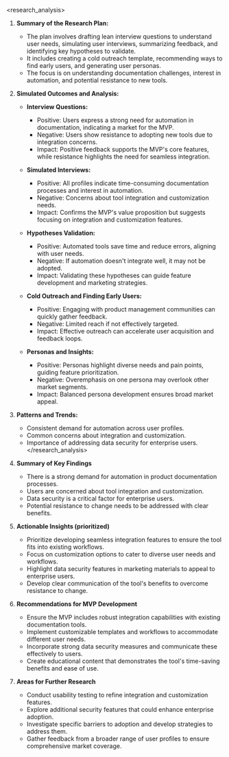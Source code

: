 <research_analysis>
1. **Summary of the Research Plan:**
   - The plan involves drafting lean interview questions to understand user needs, simulating user interviews, summarizing feedback, and identifying key hypotheses to validate.
   - It includes creating a cold outreach template, recommending ways to find early users, and generating user personas.
   - The focus is on understanding documentation challenges, interest in automation, and potential resistance to new tools.

2. **Simulated Outcomes and Analysis:**
   - **Interview Questions:**
     - Positive: Users express a strong need for automation in documentation, indicating a market for the MVP.
     - Negative: Users show resistance to adopting new tools due to integration concerns.
     - Impact: Positive feedback supports the MVP's core features, while resistance highlights the need for seamless integration.

   - **Simulated Interviews:**
     - Positive: All profiles indicate time-consuming documentation processes and interest in automation.
     - Negative: Concerns about tool integration and customization needs.
     - Impact: Confirms the MVP's value proposition but suggests focusing on integration and customization features.

   - **Hypotheses Validation:**
     - Positive: Automated tools save time and reduce errors, aligning with user needs.
     - Negative: If automation doesn't integrate well, it may not be adopted.
     - Impact: Validating these hypotheses can guide feature development and marketing strategies.

   - **Cold Outreach and Finding Early Users:**
     - Positive: Engaging with product management communities can quickly gather feedback.
     - Negative: Limited reach if not effectively targeted.
     - Impact: Effective outreach can accelerate user acquisition and feedback loops.

   - **Personas and Insights:**
     - Positive: Personas highlight diverse needs and pain points, guiding feature prioritization.
     - Negative: Overemphasis on one persona may overlook other market segments.
     - Impact: Balanced persona development ensures broad market appeal.

3. **Patterns and Trends:**
   - Consistent demand for automation across user profiles.
   - Common concerns about integration and customization.
   - Importance of addressing data security for enterprise users.
</research_analysis>

1. **Summary of Key Findings**
   - There is a strong demand for automation in product documentation processes.
   - Users are concerned about tool integration and customization.
   - Data security is a critical factor for enterprise users.
   - Potential resistance to change needs to be addressed with clear benefits.

2. **Actionable Insights (prioritized)**
   - Prioritize developing seamless integration features to ensure the tool fits into existing workflows.
   - Focus on customization options to cater to diverse user needs and workflows.
   - Highlight data security features in marketing materials to appeal to enterprise users.
   - Develop clear communication of the tool's benefits to overcome resistance to change.

3. **Recommendations for MVP Development**
   - Ensure the MVP includes robust integration capabilities with existing documentation tools.
   - Implement customizable templates and workflows to accommodate different user needs.
   - Incorporate strong data security measures and communicate these effectively to users.
   - Create educational content that demonstrates the tool's time-saving benefits and ease of use.

4. **Areas for Further Research**
   - Conduct usability testing to refine integration and customization features.
   - Explore additional security features that could enhance enterprise adoption.
   - Investigate specific barriers to adoption and develop strategies to address them.
   - Gather feedback from a broader range of user profiles to ensure comprehensive market coverage.